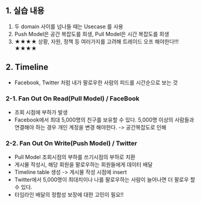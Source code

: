## 1. 실습 내용

   1. 두 domain 사이를 넘나들 때는 Usecase 를 사용
   2. Push Model은 공간 복잡도를 희생, Pull Model은 시간 복잡도를 희생
   3. ★★★★ 상황, 자원, 정책 등 여러가지를 고려해 트레이드 오프 해야한다!!! ★★★★

 
 ## 2. Timeline
- Facebook, Twitter 처럼 내가 팔로우한 사람의 피드를 시간순으로 보는 것
     
      
### 2-1. Fan Out On Read(Pull Model) / FaceBook
- 조회 시점에 부하가 발생
- Facebook에서 최대 5,000명의 친구를 보유할 수 있다. 5,000명 이상의 사람들과 연결해야 하는 경우 개인 계정을 변경 해야한다. -> 공간복잡도로 인해

### 2-2. Fan Out On Write(Push Model) / Twitter
- Pull Model 조회시점의 부하를 쓰기시점의 부하로 치환
- 게시물 작성시, 해당 회원을 팔로우하는 회원들에게 데이터 배달
- Timeline table 생성 -> 게시물 작성 시점에 insert
- Twitter에서 5,000명이 최대치이나 나를 팔로우하는 사람이 늘어나면 더 팔로우 할 수 있다.
- 타임라인 배달의 정합성 보장에 대한 고민이 필요!!
  
      
      
